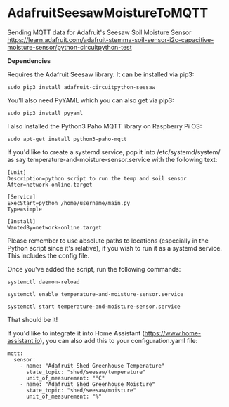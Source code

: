 # AdafruitSeesawMoistureToMQTT
Sending MQTT data for Adafruit's Seesaw Soil Moisture Sensor https://learn.adafruit.com/adafruit-stemma-soil-sensor-i2c-capacitive-moisture-sensor/python-circuitpython-test

**Dependencies**

Requires the Adafruit Seesaw library. It can be installed via pip3:

    sudo pip3 install adafruit-circuitpython-seesaw

You'll also need PyYAML which you can also get via pip3:

    sudo pip3 install pyyaml
    
I also installed the Python3 Paho MQTT library on Raspberry Pi OS:

    sudo apt-get install python3-paho-mqtt

If you'd like to create a systemd service, pop it into /etc/systemd/system/ as say temperature-and-moisture-sensor.service with the following text:

    [Unit]
    Description=python script to run the temp and soil sensor
    After=network-online.target

    [Service]
    ExecStart=python /home/username/main.py
    Type=simple

    [Install]
    WantedBy=network-online.target
    
Please remember to use absolute paths to locations (especially in the Python script since it's relative), if you wish to run it as a systemd service. This includes the config file.

Once you've added the script, run the following commands:

    systemctl daemon-reload
    
    systemctl enable temperature-and-moisture-sensor.service
    
    systemctl start temperature-and-moisture-sensor.service

That should be it!

If you'd like to integrate it into Home Assistant (https://www.home-assistant.io), you can also add this to your configuration.yaml file:

    mqtt:
      sensor:
        - name: "Adafruit Shed Greenhouse Temperature"
          state_topic: "shed/seesaw/temperature"
          unit_of_measurement: "°C"
        - name: "Adafruit Shed Greenhouse Moisture"
          state_topic: "shed/seesaw/moisture"
          unit_of_measurement: "%"
